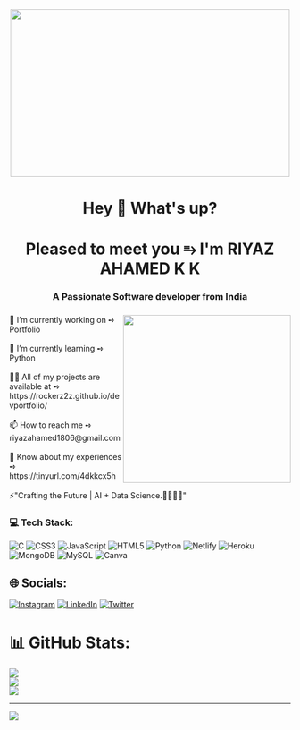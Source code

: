 <div align="center">
  <img src="![image](https://github.com/Riyazahamed2003/Riyazahamed2003/assets/118614045/33a34956-fdff-4572-989e-7c1d48af230b)" width="500" height="300"/>
</div>

<h1 align="center">Hey 👋 What's up?</h1>

###

<h1 align="center">Pleased to meet you ⥱ I'm RIYAZ AHAMED K K</h1>
<h3 align="center">A Passionate Software developer from India</h3>

###

<img align="right" height="300" src="https://media.giphy.com/media/WTjXuYA2y4o3UZly3W/giphy.gif"  />

###

<p align="left">🔭 I’m currently working on ➺ Portfolio<br><br>🌱 I’m currently learning ➺ Python <br><br>👨‍💻 All of my projects are available at ➺ https://rockerz2z.github.io/devportfolio/<br><br>📫 How to reach me ➺ riyazahamed1806@gmail.com<br><br>📄 Know about my experiences ➺ https://tinyurl.com/4dkkcx5h<br><br>⚡"Crafting the Future | AI + Data Science.🤖👨🏻‍💻"
</p>


### 💻 Tech Stack:
![C](https://img.shields.io/badge/c-%2300599C.svg?style=for-the-badge&logo=c&logoColor=white) ![CSS3](https://img.shields.io/badge/css3-%231572B6.svg?style=for-the-badge&logo=css3&logoColor=white) ![JavaScript](https://img.shields.io/badge/javascript-%23323330.svg?style=for-the-badge&logo=javascript&logoColor=%23F7DF1E) ![HTML5](https://img.shields.io/badge/html5-%23E34F26.svg?style=for-the-badge&logo=html5&logoColor=white) ![Python](https://img.shields.io/badge/python-3670A0?style=for-the-badge&logo=python&logoColor=ffdd54) ![Netlify](https://img.shields.io/badge/netlify-%23000000.svg?style=for-the-badge&logo=netlify&logoColor=#00C7B7) ![Heroku](https://img.shields.io/badge/heroku-%23430098.svg?style=for-the-badge&logo=heroku&logoColor=white) ![MongoDB](https://img.shields.io/badge/MongoDB-%234ea94b.svg?style=for-the-badge&logo=mongodb&logoColor=white) ![MySQL](https://img.shields.io/badge/mysql-%2300f.svg?style=for-the-badge&logo=mysql&logoColor=white) ![Canva](https://img.shields.io/badge/Canva-%2300C4CC.svg?style=for-the-badge&logo=Canva&logoColor=white)

## 🌐 Socials:
[![Instagram](https://img.shields.io/badge/Instagram-%23E4405F.svg?logo=Instagram&logoColor=white)](https://instagram.com/riyaz.__z) [![LinkedIn](https://img.shields.io/badge/LinkedIn-%230077B5.svg?logo=linkedin&logoColor=white)](https://linkedin.com/in/https://www.linkedin.com/in/riyaz-ahamed-k-k-49495b240) [![Twitter](https://img.shields.io/badge/Twitter-%231DA1F2.svg?logo=Twitter&logoColor=white)](https://twitter.com/Rockerz2z) 

# 📊 GitHub Stats:
![](https://github-readme-stats.vercel.app/api?username=Riyazahamed2003&theme=radical&hide_border=false&include_all_commits=true&count_private=false)<br/>
![](https://github-readme-streak-stats.herokuapp.com/?user=Riyazahamed2003&theme=radical&hide_border=false)<br/>
![](https://github-readme-stats.vercel.app/api/top-langs/?username=Riyazahamed2003&theme=radical&hide_border=false&include_all_commits=true&count_private=false&layout=compact)


---
[![](https://visitcount.itsvg.in/api?id=Riyazahamed2003&icon=0&color=6)](https://visitcount.itsvg.in)
###
